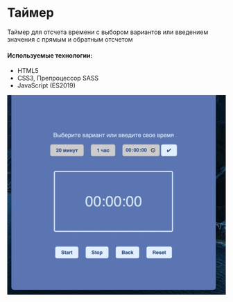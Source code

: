 # Таймер

Таймер для отсчета времени с выбором вариантов или введением значения с прямым и обратным отсчетом

#### Используемые технологии:

- HTML5
- CSS3, Препроцессор SASS
- JavaScript (ES2019)

![gif](https://github.com/ElenaVolkova4/timer/blob/main/assets/images/%D1%82%D0%B0%D0%B9%D0%BC%D0%B5%D1%80.gif)
